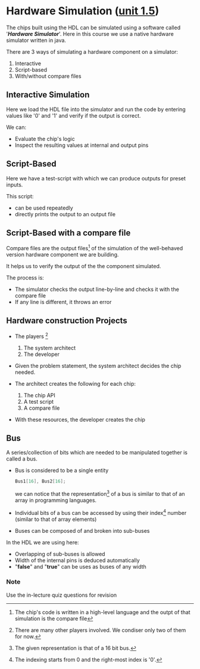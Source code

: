 # Hardware Simulation ([unit 1.5](https://www.coursera.org/learn/build-a-computer/lecture/jmAls/unit-1-5-hardware-simulation))

The chips built using the HDL can be simulated using a software called '**_Hardware Simulator_**'. Here in this course we use a native hardware simulator written in java.

There are 3 ways of simulating a hardware component on a simulator:

1. Interactive
2. Script-based
3. With/without compare files

## Interactive Simulation

Here we load the HDL file into the simulator and run the code by entering values like '0' and '1' and verify if the output is correct.

We can:

* Evaluate the chip's logic
* Inspect the resulting values at internal and output pins

## Script-Based 

Here we have a test-script with which we can produce outputs for preset inputs. 

This script:

* can be used repeatedly
* directly prints the output to an output file

## Script-Based with a compare file

Compare files are the output files[^1] of the simulation of the well-behaved version hardware component we are building.

It helps us to verify the output of the the component simulated.

The process is:

* The simulator checks the output line-by-line and checks it with the compare file
* If any line is different, it throws an error

## Hardware construction Projects

* The players [^2]
    1. The system architect
    2. The developer

* Given the problem statement, the system architect decides the chip needed.

* The architect creates the following for each chip:
    1. The chip API
    2. A test script
    3. A compare file

* With these resources, the developer creates the chip

## Bus

A series/collection of bits which are needed to be manipulated together is called a bus.

* Bus is considered to be a single entity
    ```verilog
    Bus1[16], Bus2[16];
    ```
    we can notice that the representation[^3] of a bus is similar to that of an array in programming languages.

* Individual bits of a bus can be accessed by using     their index[^4] number (similar to that of array elements)

* Buses can be composed of and broken into sub-buses

In the HDL we are using here:
* Overlapping of sub-buses is allowed
* Width of the internal pins is deduced automatically
* "**false**" and "**true**" can be uses as buses of any width

### Note

Use the in-lecture quiz questions for revision



[^1]: The chip's code is written in a high-level language and the outpt of that simulation is the compare file
[^2]: There are many other players involved. We condiser only two of them for now.
[^3]: The given representation is that of a 16 bit bus.
[^4]: The indexing starts from 0 and the right-most index is '0'.